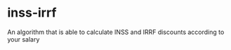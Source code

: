 # inss-irrf
An algorithm that is able to calculate INSS and IRRF discounts according to your salary
